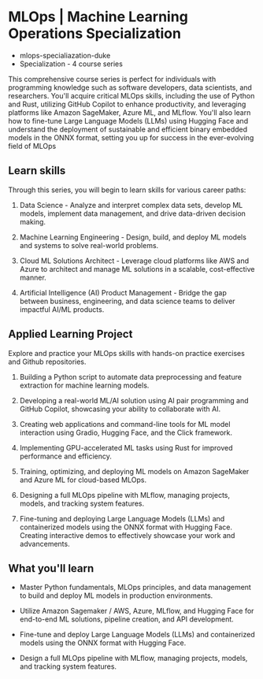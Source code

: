 # MLOps | Machine Learning Operations Specialization

- mlops-specialiazation-duke
- Specialization - 4 course series

This comprehensive course series is perfect for individuals with programming knowledge such as software developers, data scientists, and researchers. You'll acquire critical MLOps skills, including the use of Python and Rust, utilizing GitHub Copilot to enhance productivity, and leveraging platforms like Amazon SageMaker, Azure ML, and MLflow. You'll also learn how to fine-tune Large Language Models (LLMs) using Hugging Face and understand the deployment of sustainable and efficient binary embedded models in the ONNX format, setting you up for success in the ever-evolving field of MLOps


## Learn skills
Through this series, you will begin to learn skills for various career paths:

1. Data Science - Analyze and interpret complex data sets, develop ML models, implement data management, and drive data-driven decision making.

2. Machine Learning Engineering - Design, build, and deploy ML models and systems to solve real-world problems.

3. Cloud ML Solutions Architect - Leverage cloud platforms like AWS and Azure to architect and manage ML solutions in a scalable, cost-effective manner.

4. Artificial Intelligence (AI) Product Management - Bridge the gap between business, engineering, and data science teams to deliver impactful AI/ML products.



## Applied Learning Project

Explore and practice your MLOps skills with hands-on practice exercises and Github repositories.

1. Building a Python script to automate data preprocessing and feature extraction for machine learning models.

2. Developing a real-world ML/AI solution using AI pair programming and GitHub Copilot, showcasing your ability to collaborate with AI.

4. Creating web applications and command-line tools for ML model interaction using Gradio, Hugging Face, and the Click framework.

3. Implementing GPU-accelerated ML tasks using Rust for improved performance and efficiency.

4. Training, optimizing, and deploying ML models on Amazon SageMaker and Azure ML for cloud-based MLOps.

5. Designing a full MLOps pipeline with MLflow, managing projects, models, and tracking system features.

6. Fine-tuning and deploying Large Language Models (LLMs) and containerized models using the ONNX format with Hugging Face. Creating interactive demos to effectively showcase your work and advancements.




## What you'll learn
- Master Python fundamentals, MLOps principles, and data management to build and deploy ML models in production environments.

- Utilize Amazon Sagemaker / AWS, Azure, MLflow, and Hugging Face for end-to-end ML solutions, pipeline creation, and API development.

- Fine-tune and deploy Large Language Models (LLMs) and containerized models using the ONNX format with Hugging Face.

- Design a full MLOps pipeline with MLflow, managing projects, models, and tracking system features.